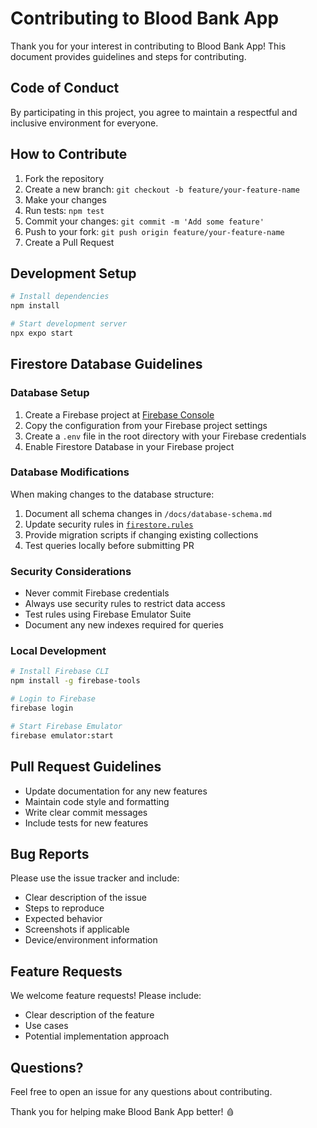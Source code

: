 # Contributing to Blood Bank App

Thank you for your interest in contributing to Blood Bank App! This document provides guidelines and steps for contributing.

## Code of Conduct

By participating in this project, you agree to maintain a respectful and inclusive environment for everyone.

## How to Contribute

1. Fork the repository
2. Create a new branch: `git checkout -b feature/your-feature-name`
3. Make your changes
4. Run tests: `npm test`
5. Commit your changes: `git commit -m 'Add some feature'`
6. Push to your fork: `git push origin feature/your-feature-name`
7. Create a Pull Request

## Development Setup

```bash
# Install dependencies
npm install

# Start development server
npx expo start
```

## Firestore Database Guidelines

### Database Setup
1. Create a Firebase project at [Firebase Console](https://console.firebase.google.com)
2. Copy the configuration from your Firebase project settings
3. Create a `.env` file in the root directory with your Firebase credentials
4. Enable Firestore Database in your Firebase project

### Database Modifications
When making changes to the database structure:
1. Document all schema changes in `/docs/database-schema.md`
2. Update security rules in [`firestore.rules`](./firestore.rules)
3. Provide migration scripts if changing existing collections
4. Test queries locally before submitting PR

### Security Considerations
- Never commit Firebase credentials
- Always use security rules to restrict data access
- Test rules using Firebase Emulator Suite
- Document any new indexes required for queries

### Local Development
```bash
# Install Firebase CLI
npm install -g firebase-tools

# Login to Firebase
firebase login

# Start Firebase Emulator
firebase emulator:start
```

## Pull Request Guidelines

- Update documentation for any new features
- Maintain code style and formatting
- Write clear commit messages
- Include tests for new features

## Bug Reports

Please use the issue tracker and include:
- Clear description of the issue
- Steps to reproduce
- Expected behavior
- Screenshots if applicable
- Device/environment information

## Feature Requests

We welcome feature requests! Please include:
- Clear description of the feature
- Use cases
- Potential implementation approach

## Questions?

Feel free to open an issue for any questions about contributing.

Thank you for helping make Blood Bank App better! 🩸 